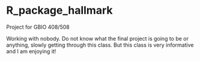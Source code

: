 # R_package_hallmark
Project for GBIO 408/508

Working with nobody. Do not know what the final project is going to be or anything, slowly getting through this class. 
But this class is very informative and I am enjoying it!
